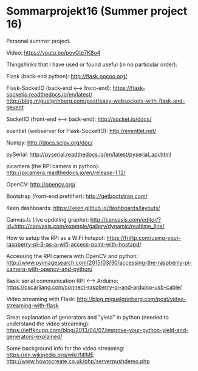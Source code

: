 # Sommarprojekt16 (Summer project 16)

Personal summer project.

Video:
https://youtu.be/povGte7K8o4

Things/links that I have used or found useful (in no particular order):

Flask (back-end python):
http://flask.pocoo.org/

Flask-SocketIO (back-end <--> front-end):
https://flask-socketio.readthedocs.io/en/latest/
http://blog.miguelgrinberg.com/post/easy-websockets-with-flask-and-gevent

SocketIO (front-end <--> back-end):
http://socket.io/docs/

eventlet (webserver for Flask-SocketIO):
http://eventlet.net/

Numpy:
http://docs.scipy.org/doc/

pySerial:
http://pyserial.readthedocs.io/en/latest/pyserial_api.html

picamera (the RPI camera in python):
http://picamera.readthedocs.io/en/release-1.12/

OpenCV:
http://opencv.org/

Bootstrap (front-end prettifier):
http://getbootstrap.com/

Keen dashboards:
https://keen.github.io/dashboards/layouts/

CanvasJs (live updating graphs):
http://canvasjs.com/editor/?id=http://canvasjs.com/example/gallery/dynamic/realtime_line/

How to setup the RPI as a WiFi hotspot:
https://frillip.com/using-your-raspberry-pi-3-as-a-wifi-access-point-with-hostapd/

Accessing the RPI camera with OpenCV and python:
http://www.pyimagesearch.com/2015/03/30/accessing-the-raspberry-pi-camera-with-opencv-and-python/

Basic serial communication RPI <--> Arduino:
https://oscarliang.com/connect-raspberry-pi-and-arduino-usb-cable/

Video streaming with Flask:
http://blog.miguelgrinberg.com/post/video-streaming-with-flask

Great explanation of generators and "yield" in python (needed to understand the video streaming):
https://jeffknupp.com/blog/2013/04/07/improve-your-python-yield-and-generators-explained/

Some background info for the video streaming:
https://en.wikipedia.org/wiki/MIME
http://www.howtocreate.co.uk/php/serverpushdemo.php

